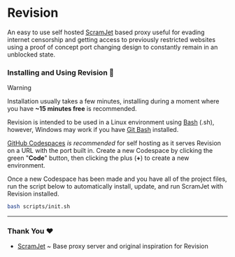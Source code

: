 # Revision
An easy to use self hosted [ScramJet](https://github.com/MercuryWorkshop/ScramJet) based proxy useful for evading internet censorship and getting access to previously restricted websites using a proof of concept port changing design to constantly remain in an unblocked state.

### Installing and Using Revision 🚀
> [!WARNING]
> Installation usually takes a few minutes, installing during a moment where you have **~15 minutes free** is recommended.

Revision is intended to be used in a Linux environment using [Bash](https://en.wikipedia.org/wiki/Bash_(Unix_shell)) (.sh), however, Windows may work if you have [Git Bash](https://git-scm.com/downloads) installed.

[GitHub Codespaces](https://github.com/codespaces) _is recommended_ for self hosting as it serves Revision on a URL with the port built in. Create a new Codespace by clicking the green "**Code**" button, then clicking the plus (**+**) to create a new environment.

Once a new Codespace has been made and you have all of the project files, run the script below to automatically install, update, and run ScramJet with Revision installed.
```bash
bash scripts/init.sh
```

---

### Thank You ❤️
- [ScramJet](https://github.com/MercuryWorkshop/ScramJet) ~ Base proxy server and original inspiration for Revision

